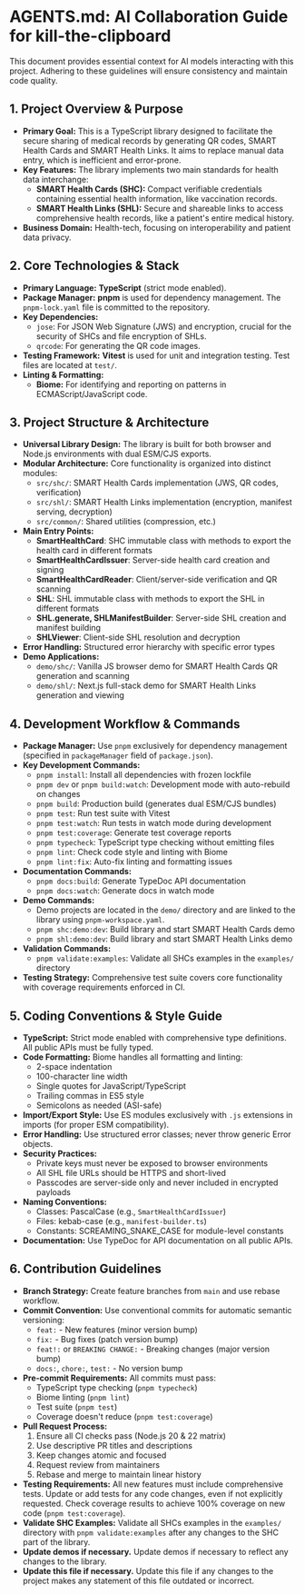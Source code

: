 # AGENTS.md: AI Collaboration Guide for kill-the-clipboard

This document provides essential context for AI models interacting with this project. Adhering to these guidelines will ensure consistency and maintain code quality.

## 1. Project Overview & Purpose

* **Primary Goal:** This is a TypeScript library designed to facilitate the secure sharing of medical records by generating QR codes, SMART Health Cards and SMART Health Links. It aims to replace manual data entry, which is inefficient and error-prone.
* **Key Features:** The library implements two main standards for health data interchange:
    * **SMART Health Cards (SHC):** Compact verifiable credentials containing essential health information, like vaccination records.
    * **SMART Health Links (SHL):** Secure and shareable links to access comprehensive health records, like a patient's entire medical history.
* **Business Domain:** Health-tech, focusing on interoperability and patient data privacy.

## 2. Core Technologies & Stack

* **Primary Language:** **TypeScript** (strict mode enabled).
* **Package Manager:** **pnpm** is used for dependency management. The `pnpm-lock.yaml` file is committed to the repository.
* **Key Dependencies:**
    * `jose`: For JSON Web Signature (JWS) and encryption, crucial for the security of SHCs and file encryption of SHLs.
    * `qrcode`: For generating the QR code images.
* **Testing Framework:** **Vitest** is used for unit and integration testing. Test files are located at `test/`.
* **Linting & Formatting:**
    * **Biome:** For identifying and reporting on patterns in ECMAScript/JavaScript code.

## 3. Project Structure & Architecture

* **Universal Library Design:** The library is built for both browser and Node.js environments with dual ESM/CJS exports.
* **Modular Architecture:** Core functionality is organized into distinct modules:
    * `src/shc/`: SMART Health Cards implementation (JWS, QR codes, verification)
    * `src/shl/`: SMART Health Links implementation (encryption, manifest serving, decryption)
    * `src/common/`: Shared utilities (compression, etc.)
* **Main Entry Points:**
    * **SmartHealthCard**: SHC immutable class with methods to export the health card in different formats
    * **SmartHealthCardIssuer**: Server-side health card creation and signing
    * **SmartHealthCardReader**: Client/server-side verification and QR scanning
    * **SHL**: SHL immutable class with methods to export the SHL in different formats
    * **SHL.generate, SHLManifestBuilder**: Server-side SHL creation and manifest building
    * **SHLViewer**: Client-side SHL resolution and decryption
* **Error Handling:** Structured error hierarchy with specific error types
* **Demo Applications:**
    * `demo/shc/`: Vanilla JS browser demo for SMART Health Cards QR generation and scanning
    * `demo/shl/`: Next.js full-stack demo for SMART Health Links generation and viewing

## 4. Development Workflow & Commands

* **Package Manager:** Use `pnpm` exclusively for dependency management (specified in `packageManager` field of `package.json`).
* **Key Development Commands:**
    * `pnpm install`: Install all dependencies with frozen lockfile
    * `pnpm dev` or `pnpm build:watch`: Development mode with auto-rebuild on changes
    * `pnpm build`: Production build (generates dual ESM/CJS bundles)
    * `pnpm test`: Run test suite with Vitest
    * `pnpm test:watch`: Run tests in watch mode during development
    * `pnpm test:coverage`: Generate test coverage reports
    * `pnpm typecheck`: TypeScript type checking without emitting files
    * `pnpm lint`: Check code style and linting with Biome
    * `pnpm lint:fix`: Auto-fix linting and formatting issues
* **Documentation Commands:**
    * `pnpm docs:build`: Generate TypeDoc API documentation
    * `pnpm docs:watch`: Generate docs in watch mode
* **Demo Commands:**
    * Demo projects are located in the `demo/` directory and are linked to the library using `pnpm-workspace.yaml`.
    * `pnpm shc:demo:dev`: Build library and start SMART Health Cards demo
    * `pnpm shl:demo:dev`: Build library and start SMART Health Links demo
* **Validation Commands:**
    * `pnpm validate:examples`: Validate all SHCs examples in the `examples/` directory
* **Testing Strategy:** Comprehensive test suite covers core functionality with coverage requirements enforced in CI.

## 5. Coding Conventions & Style Guide

* **TypeScript:** Strict mode enabled with comprehensive type definitions. All public APIs must be fully typed.
* **Code Formatting:** Biome handles all formatting and linting:
    * 2-space indentation
    * 100-character line width
    * Single quotes for JavaScript/TypeScript
    * Trailing commas in ES5 style
    * Semicolons as needed (ASI-safe)
* **Import/Export Style:** Use ES modules exclusively with `.js` extensions in imports (for proper ESM compatibility).
* **Error Handling:** Use structured error classes; never throw generic Error objects.
* **Security Practices:**
    * Private keys must never be exposed to browser environments
    * All SHL file URLs should be HTTPS and short-lived
    * Passcodes are server-side only and never included in encrypted payloads
* **Naming Conventions:**
    * Classes: PascalCase (e.g., `SmartHealthCardIssuer`)
    * Files: kebab-case (e.g., `manifest-builder.ts`)
    * Constants: SCREAMING_SNAKE_CASE for module-level constants
* **Documentation:** Use TypeDoc for API documentation on all public APIs.

## 6. Contribution Guidelines

* **Branch Strategy:** Create feature branches from `main` and use rebase workflow.
* **Commit Convention:** Use conventional commits for automatic semantic versioning:
    * `feat:` - New features (minor version bump)
    * `fix:` - Bug fixes (patch version bump)
    * `feat!:` or `BREAKING CHANGE:` - Breaking changes (major version bump)
    * `docs:`, `chore:`, `test:` - No version bump
* **Pre-commit Requirements:** All commits must pass:
    * TypeScript type checking (`pnpm typecheck`)
    * Biome linting (`pnpm lint`)
    * Test suite (`pnpm test`)
    * Coverage doesn't reduce (`pnpm test:coverage`)
* **Pull Request Process:**
    1. Ensure all CI checks pass (Node.js 20 & 22 matrix)
    2. Use descriptive PR titles and descriptions
    3. Keep changes atomic and focused
    4. Request review from maintainers
    5. Rebase and merge to maintain linear history
* **Testing Requirements:** All new features must include comprehensive tests. Update or add tests for any code changes, even if not explicitly requested. Check coverage results to achieve 100% coverage on new code (`pnpm test:coverage`).
* **Validate SHC Examples:** Validate all SHCs examples in the `examples/` directory with `pnpm validate:examples` after any changes to the SHC part of the library.
* **Update demos if necessary.** Update demos if necessary to reflect any changes to the library.
* **Update this file if necessary.** Update this file if any changes to the project makes any statement of this file outdated or incorrect.
